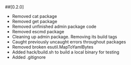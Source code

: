 ##[0.2.0]
- Removed cat package
- Removed get package
- Removed unfinished admin package code
- Removed escmd package
- Cleaning up admin package. Removing its build tags
- Caught previously uncaught errors throughout packages
- Removed broken esutil.MapToYamlBytes
- Added hack/build.sh to build a local binary for testing
- Added .gitignore
